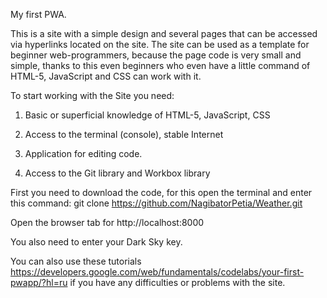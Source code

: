 My first PWA.

This is a site with a simple design and several pages that can be accessed via hyperlinks located on the site. The site can be used as a template for beginner web-programmers, because the page code is very small and simple, thanks to this even beginners who even have a little command of HTML-5, JavaScript and CSS can work with it.

To start working with the Site you need:

1. Basic or superficial knowledge of HTML-5, JavaScript, CSS

2. Access to the terminal (console), stable Internet

3. Application for editing code.

4. Access to the Git library and Workbox library

First you need to download the code, for this open the terminal and enter this command: git clone https://github.com/NagibatorPetia/Weather.git

Open the browser tab for http://localhost:8000

You also need to enter your Dark Sky key.

You can also use these tutorials https://developers.google.com/web/fundamentals/codelabs/your-first-pwapp/?hl=ru if you have any difficulties or problems with the site.
